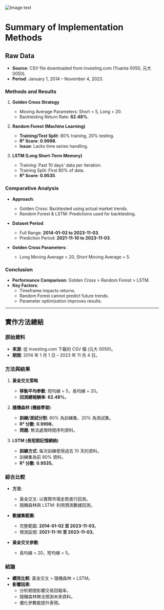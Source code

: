 ![Image text](https://github.com/Liuian/predict-stock-price_independent-study_NCKU/blob/main/%E4%B8%8D%E5%88%86%E7%B3%BB%E5%B0%88%E9%A1%8C%E6%B5%B7%E5%A0%B1_page-0001.jpg)

# Summary of Implementation Methods

## Raw Data
- **Source**: CSV file downloaded from investing.com (Yuanta 0050, 元大0050).  
- **Period**: January 1, 2014 – November 4, 2023.

### Methods and Results
1. **Golden Cross Strategy**
   - Moving Average Parameters: Short = 5, Long = 20.  
   - Backtesting Return Rate: **62.48%**.  

2. **Random Forest (Machine Learning)**
   - **Training/Test Split**: 80% training, 20% testing.  
   - **R² Score**: **0.9998**.  
   - **Issue**: Lacks time series handling.  

3. **LSTM (Long Short-Term Memory)**
   - Training: Past 10 days' data per iteration.  
   - Training Split: First 80% of data.  
   - **R² Score**: **0.9535**.

### Comparative Analysis
- **Approach**:  
   - Golden Cross: Backtested using actual market trends.  
   - Random Forest & LSTM: Predictions used for backtesting.  

- **Dataset Period**:  
   - Full Range: **2014-01-02 to 2023-11-03**.  
   - Prediction Period: **2021-11-10 to 2023-11-03**.  

- **Golden Cross Parameters**:  
   - Long Moving Average = 20, Short Moving Average = 5.  

### Conclusion
- **Performance Comparison**: Golden Cross > Random Forest > LSTM.  
- **Key Factors**:  
   - Timeframe impacts returns.  
   - Random Forest cannot predict future trends.  
   - Parameter optimization improves results.

---

## 實作方法總結

### 原始資料
- **來源**: 從 investing.com 下載的 CSV 檔 (元大 0050)。  
- **期間**: 2014 年 1 月 1 日 – 2023 年 11 月 4 日。

### 方法與結果
1. **黃金交叉策略**
   - **移動平均參數**: 短均線 = 5，長均線 = 20。  
   - **回測總報酬率**: **62.48%**。  

2. **隨機森林 (機器學習)**
   - **訓練/測試分割**: 80% 為訓練集，20% 為測試集。  
   - **R² 分數**: **0.9998**。  
   - **問題**: 無法處理時間序列資料。  

3. **LSTM (長短期記憶網絡)**
   - **訓練方式**: 每次訓練使用過去 10 天的資料。  
   - 訓練集為前 80% 資料。  
   - **R² 分數**: **0.9535**。

### 綜合比較
- **方法**:  
   - 黃金交叉: 以實際市場走勢進行回測。  
   - 隨機森林與 LSTM: 利用預測數據回測。  

- **數據集範圍**:  
   - 完整範圍: **2014-01-02 至 2023-11-03**。  
   - 預測區間: **2021-11-10 至 2023-11-03**。  

- **黃金交叉參數**:  
   - 長均線 = 20，短均線 = 5。

### 結論
- **績效比較**: 黃金交叉 > 隨機森林 > LSTM。  
- **影響因素**:  
   - 分析期間影響交易回報率。  
   - 隨機森林無法預測未來資料。  
   - 優化參數能提升表現。
